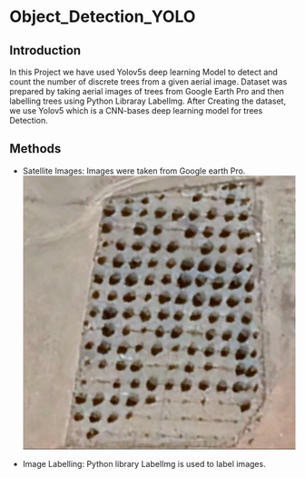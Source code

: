 # Object_Detection_YOLO
## Introduction

In this Project we have used Yolov5s deep learning Model to detect and count the number of discrete trees from a given aerial image. Dataset was prepared by taking aerial images of trees from Google Earth Pro and then labelling trees using Python Libraray LabelImg. After Creating the dataset, we use Yolov5 which is a CNN-bases deep learning model for trees Detection.

## Methods
 - Satellite Images: Images were taken from Google earth Pro.
 ![Image](Test_Model_Images/test3.jpg)

 - Image Labelling: Python library LabelImg is used to label images.
